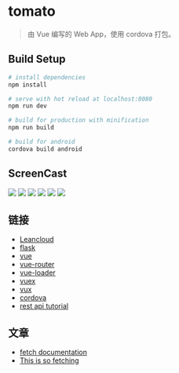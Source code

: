 # tomato

> 由 Vue 编写的 Web App，使用 cordova 打包。

## Build Setup

``` bash
# install dependencies
npm install

# serve with hot reload at localhost:8080
npm run dev

# build for production with minification
npm run build

# build for android
cordova build android
```

## ScreenCast
![](https://github.com/shfshanyue/tomato/blob/master/assets/1.png?raw=true)
![](https://github.com/shfshanyue/tomato/blob/master/assets/2.png?raw=true)
![](https://github.com/shfshanyue/tomato/blob/master/assets/3.png?raw=true)
![](https://github.com/shfshanyue/tomato/blob/master/assets/4.png?raw=true)
![](https://github.com/shfshanyue/tomato/blob/master/assets/5.png?raw=true)
![](https://github.com/shfshanyue/tomato/blob/master/assets/6.png?raw=true)

## 链接
+ [Leancloud](https://leancloud.cn/)
+ [flask](http://flask.pocoo.org/)
+ [vue](http://cn.vuejs.org/guide/)
+ [vue-router](http://router.vuejs.org/zh-cn/index.html)
+ [vue-loader](http://vue-loader.vuejs.org/en/index.html)
+ [vuex](http://vuex.vuejs.org/en/index.html)
+ [vux](https://github.com/airyland/vux)
+ [cordova](http://cordova.apache.org/)
+ [rest api tutorial](http://www.restapitutorial.com/)

## 文章
+ [fetch documentation](https://github.github.io/fetch/)
+ [This is so fetching](https://hacks.mozilla.org/2015/03/this-api-is-so-fetching/)
